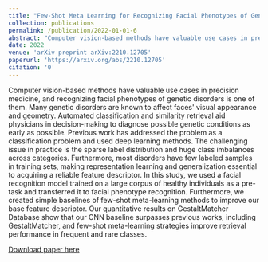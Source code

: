```yaml
---
title: "Few-Shot Meta Learning for Recognizing Facial Phenotypes of Genetic Disorders"
collection: publications
permalink: /publication/2022-01-01-6
abstract: "Computer vision-based methods have valuable use cases in precision medicine, and recognizing facial phenotypes of genetic disorders is one of them. Many genetic disorders are known to affect faces&apos; visual appearance and geometry. Automated classification and similarity retrieval aid physicians in decision-making to diagnose possible genetic conditions as early as possible. Previous work has addressed the problem as a classification problem and used deep learning methods. The challenging issue in practice is the sparse label distribution and huge class imbalances across categories. Furthermore, most disorders have few labeled samples in training sets, making representation learning and generalization essential to acquiring a reliable feature descriptor. In this study, we used a facial recognition model trained on a large corpus of healthy individuals as a pre-task and transferred it to facial phenotype recognition. Furthermore, we created simple baselines of few-shot meta-learning methods to improve our base feature descriptor. Our quantitative results on GestaltMatcher Database show that our CNN baseline surpasses previous works, including GestaltMatcher, and few-shot meta-learning strategies improve retrieval performance in frequent and rare classes."
date: 2022
venue: 'arXiv preprint arXiv:2210.12705'
paperurl: 'https://arxiv.org/abs/2210.12705'
citation: '0'
---
```

Computer vision-based methods have valuable use cases in precision medicine, and recognizing facial phenotypes of genetic disorders is one of them. Many genetic disorders are known to affect faces&apos; visual appearance and geometry. Automated classification and similarity retrieval aid physicians in decision-making to diagnose possible genetic conditions as early as possible. Previous work has addressed the problem as a classification problem and used deep learning methods. The challenging issue in practice is the sparse label distribution and huge class imbalances across categories. Furthermore, most disorders have few labeled samples in training sets, making representation learning and generalization essential to acquiring a reliable feature descriptor. In this study, we used a facial recognition model trained on a large corpus of healthy individuals as a pre-task and transferred it to facial phenotype recognition. Furthermore, we created simple baselines of few-shot meta-learning methods to improve our base feature descriptor. Our quantitative results on GestaltMatcher Database show that our CNN baseline surpasses previous works, including GestaltMatcher, and few-shot meta-learning strategies improve retrieval performance in frequent and rare classes.

[Download paper here](https://arxiv.org/abs/2210.12705)
